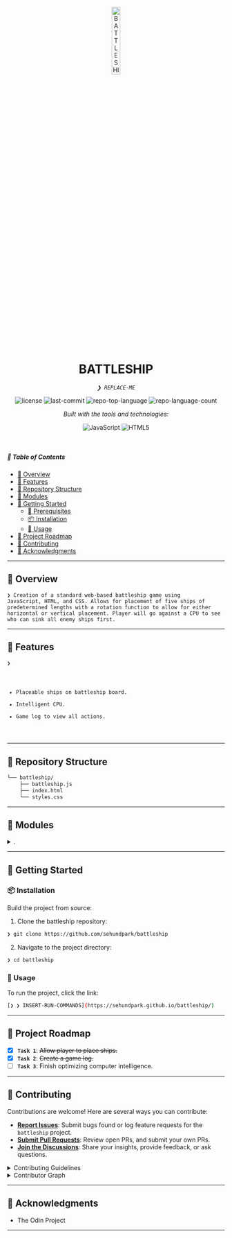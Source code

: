 <p align="center">
  <img src="https://img.icons8.com/?size=512&id=55494&format=png" width="20%" alt="BATTLESHIP-logo">
</p>
<p align="center">
    <h1 align="center">BATTLESHIP</h1>
</p>
<p align="center">
    <em><code>❯ REPLACE-ME</code></em>
</p>
<p align="center">
	<img src="https://img.shields.io/github/license/sehundpark/battleship?style=flat&logo=opensourceinitiative&logoColor=white&color=0080ff" alt="license">
	<img src="https://img.shields.io/github/last-commit/sehundpark/battleship?style=flat&logo=git&logoColor=white&color=0080ff" alt="last-commit">
	<img src="https://img.shields.io/github/languages/top/sehundpark/battleship?style=flat&color=0080ff" alt="repo-top-language">
	<img src="https://img.shields.io/github/languages/count/sehundpark/battleship?style=flat&color=0080ff" alt="repo-language-count">
</p>
<p align="center">
		<em>Built with the tools and technologies:</em>
</p>
<p align="center">
	<img src="https://img.shields.io/badge/JavaScript-F7DF1E.svg?style=flat&logo=JavaScript&logoColor=black" alt="JavaScript">
	<img src="https://img.shields.io/badge/HTML5-E34F26.svg?style=flat&logo=HTML5&logoColor=white" alt="HTML5">
</p>

<br>

##### 🔗 Table of Contents

- [📍 Overview](#-overview)
- [👾 Features](#-features)
- [📂 Repository Structure](#-repository-structure)
- [🧩 Modules](#-modules)
- [🚀 Getting Started](#-getting-started)
    - [🔖 Prerequisites](#-prerequisites)
    - [📦 Installation](#-installation)
    - [🤖 Usage](#-usage)
- [📌 Project Roadmap](#-project-roadmap)
- [🤝 Contributing](#-contributing)
- [🙌 Acknowledgments](#-acknowledgments)

---

## 📍 Overview

<code>❯ Creation of a standard web-based battleship game using JavaScript, HTML, and CSS. Allows for placement of five ships of predetermined lengths with a rotation function to allow for either horizontal or vertical placement. Player will go against a CPU to see who can sink all enemy ships first.</code>

---

## 👾 Features

<code>❯ 
* Placeable ships on battleship board.
* Intelligent CPU.
* Game log to view all actions.
</code>

---

## 📂 Repository Structure

```sh
└── battleship/
    ├── battleship.js
    ├── index.html
    └── styles.css
```

---

## 🧩 Modules

<details closed><summary>.</summary>

| File | Summary |
| --- | --- |
| [styles.css](https://github.com/sehundpark/battleship/blob/main/styles.css) | <code>❯ REPLACE-ME</code> |
| [index.html](https://github.com/sehundpark/battleship/blob/main/index.html) | <code>❯ REPLACE-ME</code> |
| [battleship.js](https://github.com/sehundpark/battleship/blob/main/battleship.js) | <code>❯ REPLACE-ME</code> |

</details>

---

## 🚀 Getting Started

### 📦 Installation

Build the project from source:

1. Clone the battleship repository:
```sh
❯ git clone https://github.com/sehundpark/battleship
```

2. Navigate to the project directory:
```sh
❯ cd battleship
```

### 🤖 Usage

To run the project, click the link:

```sh
[❯ ❯ INSERT-RUN-COMMANDS](https://sehundpark.github.io/battleship/)
```

---

## 📌 Project Roadmap

- [X] **`Task 1`**: <strike>Allow player to place ships.</strike>
- [X] **`Task 2`**: <strike>Create a game log.</strike>
- [ ] **`Task 3`**: Finish optimizing computer intelligence.

---

## 🤝 Contributing

Contributions are welcome! Here are several ways you can contribute:

- **[Report Issues](https://github.com/sehundpark/battleship/issues)**: Submit bugs found or log feature requests for the `battleship` project.
- **[Submit Pull Requests](https://github.com/sehundpark/battleship/blob/main/CONTRIBUTING.md)**: Review open PRs, and submit your own PRs.
- **[Join the Discussions](https://github.com/sehundpark/battleship/discussions)**: Share your insights, provide feedback, or ask questions.

<details closed>
<summary>Contributing Guidelines</summary>

1. **Fork the Repository**: Start by forking the project repository to your github account.
2. **Clone Locally**: Clone the forked repository to your local machine using a git client.
   ```sh
   git clone https://github.com/sehundpark/battleship
   ```
3. **Create a New Branch**: Always work on a new branch, giving it a descriptive name.
   ```sh
   git checkout -b new-feature-x
   ```
4. **Make Your Changes**: Develop and test your changes locally.
5. **Commit Your Changes**: Commit with a clear message describing your updates.
   ```sh
   git commit -m 'Implemented new feature x.'
   ```
6. **Push to github**: Push the changes to your forked repository.
   ```sh
   git push origin new-feature-x
   ```
7. **Submit a Pull Request**: Create a PR against the original project repository. Clearly describe the changes and their motivations.
8. **Review**: Once your PR is reviewed and approved, it will be merged into the main branch. Congratulations on your contribution!
</details>

<details closed>
<summary>Contributor Graph</summary>
<br>
<p align="left">
   <a href="https://github.com{/sehundpark/battleship/}graphs/contributors">
      <img src="https://contrib.rocks/image?repo=sehundpark/battleship">
   </a>
</p>
</details>

---

## 🙌 Acknowledgments

- The Odin Project

---
